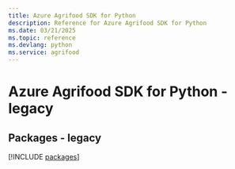 ```yaml
---
title: Azure Agrifood SDK for Python
description: Reference for Azure Agrifood SDK for Python
ms.date: 03/21/2025
ms.topic: reference
ms.devlang: python
ms.service: agrifood
---
```

# Azure Agrifood SDK for Python - legacy
## Packages - legacy
[!INCLUDE [packages](agrifood-index.md)]